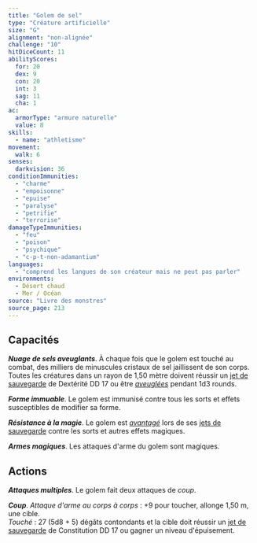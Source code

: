 ```yaml
---
title: "Golem de sel"
type: "Créature artificielle"
size: "G"
alignment: "non-alignée"
challenge: "10"
hitDiceCount: 11
abilityScores:
  for: 20
  dex: 9
  con: 20
  int: 3
  sag: 11
  cha: 1
ac:
  armorType: "armure naturelle"
  value: 8
skills:
  - name: "athletisme"
movement:
  walk: 6
senses:
  darkvision: 36
conditionImmunities:
  - "charme"
  - "empoisonne"
  - "epuise"
  - "paralyse"
  - "petrifie"
  - "terrorise"
damageTypeImmunities:
  - "feu"
  - "poison"
  - "psychique"
  - "c-p-t-non-adamantium"
languages:
  - "comprend les langues de son créateur mais ne peut pas parler"
environments:
  - Désert chaud
  - Mer / Océan
source: "Livre des monstres"
source_page: 213
---
```

## Capacités
_**Nuage de sels aveuglants**_. À chaque fois que le golem est touché au combat, des milliers de minuscules cristaux de sel jaillissent de son corps. Toutes les créatures dans un rayon de 1,50 mètre doivent réussir un [jet de sauvegarde](/utiliser-les-caracteristiques/#jets-de-sauvegarde) de Dextérité DD 17 ou être [_aveuglées_](/gerer-la-sante-du-personnage/#aveugle) pendant 1d3 rounds.

_**Forme immuable**_. Le golem est immunisé contre tous les sorts et effets susceptibles de modifier sa forme.

_**Résistance à la magie**_. Le golem est [_avantagé_](/utiliser-les-caracteristiques/#avantage-et-desavantage) lors de ses [jets de sauvegarde](/utiliser-les-caracteristiques/#jets-de-sauvegarde) contre les sorts et autres effets magiques.

_**Armes magiques**_. Les attaques d'arme du golem sont magiques.

## Actions
_**Attaques multiples**_. Le golem fait deux attaques de _coup_.

_**Coup**_. _Attaque d'arme au corps à corps_ : +9 pour toucher, allonge 1,50 m, une cible.  
_Touché_ : 27 (5d8 + 5) dégâts contondants et la cible doit réussir un [jet de sauvegarde](/utiliser-les-caracteristiques/#jets-de-sauvegarde) de Constitution DD 17 ou gagner un niveau d'épuisement.
